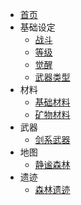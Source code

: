* [首页](README.md)
* 基础设定
    * [战斗](基础设定\战斗.md)
    * [等级](基础设定\等级.md)
    * [觉醒](基础设定\觉醒.md)
    * [武器类型](基础设定\武器类型.md)
* 材料
    * [基础材料](材料\基础材料.md)
    * [矿物材料](材料\矿物材料.md)
* 武器
    * [剑系武器](武器\剑系武器.md)
* 地图 
    * [静谧森林](世界地图\静谧森林(T1).md)
* 遗迹 
    * [森林遗迹](遗迹\森林遗迹.md)